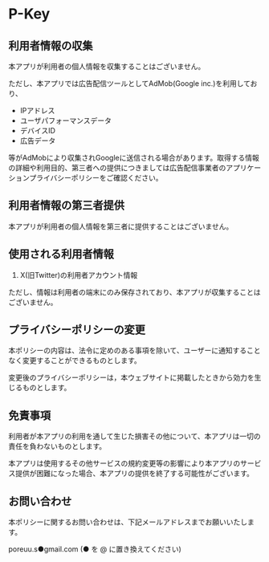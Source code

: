 # P-Key
## 利用者情報の収集
本アプリが利用者の個人情報を収集することはございません。

ただし、本アプリでは広告配信ツールとしてAdMob(Google inc.)を利用しており、
- IPアドレス
- ユーザパフォーマンスデータ
- デバイスID
- 広告データ

等がAdMobにより収集されGoogleに送信される場合があります。取得する情報の詳細や利用目的、第三者への提供につきましては広告配信事業者のアプリケーションプライバシーポリシーをご確認ください。

## 利用者情報の第三者提供
本アプリが利用者の個人情報を第三者に提供することはございません。

## 使用される利用者情報
1. X(旧Twitter)の利用者アカウント情報


ただし、情報は利用者の端末にのみ保存されており、本アプリが収集することはございません。

## プライバシーポリシーの変更
本ポリシーの内容は、法令に定めのある事項を除いて、ユーザーに通知することなく変更することができるものとします。

変更後のプライバシーポリシーは，本ウェブサイトに掲載したときから効力を生じるものとします。

## 免責事項
利用者が本アプリの利用を通して生じた損害その他について、本アプリは一切の責任を負わないものとします。

本アプリは使用するその他サービスの規約変更等の影響により本アプリのサービス提供が困難になった場合、本アプリの提供を終了する可能性がございます。

## お問い合わせ
本ポリシーに関するお問い合わせは、下記メールアドレスまでお願いいたします。

poreuu.s●gmail.com (● を @ に置き換えてください)
